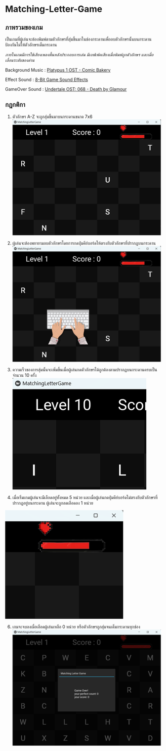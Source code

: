 # Matching-Letter-Game
## ภาพรวมของเกม
เป็นเกมที่ผู้เล่นจะต้องพิมพ์ตามตัวอักษรที่สุ่มขึ้นมาในช่องกระดานเพื่อลบตัวอักษรนั้นบนกระดานป้องกันไม่ให้ตัวอักษรเต็มกระดาน

*ภายในเกมมีการใช้เสียงเพลงพื้นหลังประกอบการเล่น มีเอฟเฟคเสียงเมื่อพิมพ์ถูกตัวอักษร และเมื่อเลื่อนระดับของด่าน*

Background Music : [Platypus 1 OST - Comic Bakery](https://youtu.be/zY14ooABqU8?feature=shared)

Effect Sound : [8-Bit Game Sound Effects](https://youtu.be/phBBtaESoMI?feature=shared)

GameOver Sound : [Undertale OST: 068 - Death by Glamour](https://youtu.be/2TgO-tN5wAM?feature=shared)
## กฎกติกา
1. ตัวอักษร A-Z จะถูกสุ่มขึ้นมาบนกระดานขนาด 7x6 
![readme_pic01](Readme_Picture/readme_pic01.png)

2. ผู้เล่นจะต้องพยายามลบตัวอักษรโดยการกดปุ่มคีย์บอร์ดให้ตรงกับตัวอักษรที่ปรากฏบนกระดาน
![readme_pic01](Readme_Picture/readme_pic02.png)

3. ความเร็วของการสุ่มนั้นจะเพิ่มขึ้นเมื่อผู้เล่นกดตัวอักษรได้ถูกต้องตามปรากฏบนกระดานครบเป็นจำนวน 10 ครั้ง
![readme_pic01](Readme_Picture/readme_pic03.png)

4. เมื่อเริ่มเกมผู้เล่นจะมีเลือดอยู่ทั้งหมด 5 หน่วย และเมื่อผู้เล่นกดปุ่มคีย์บอร์ดไม่ตรงกับตัวอักษรที่ปรากฏอยู่บนกระดาน ผู้เล่นจะถูกลดเลือดลง 1 หน่วย

![readme_pic01](Readme_Picture/readme_pic04.png)

6. เกมจะจบลงเมื่อเลือดผู้เล่นเหลือ 0 หน่วย หรือตัวอักษรถูกสุ่มจนเต็มกระดานทุกช่อง
![readme_pic01](Readme_Picture/readme_pic05.png)
